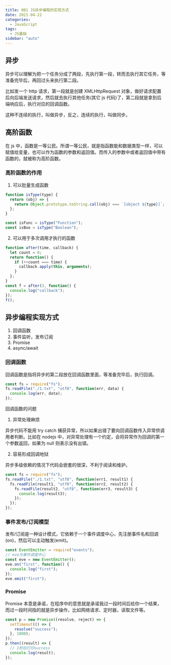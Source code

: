 ```yaml
---
title: 001 JS异步编程的实现方式
date: 2021-04-22
categories:
  - JavaScript
tags:
  - JS基础
sidebar: "auto"
---
```


## 异步

异步可以理解为把一个任务分成了两段，先执行第一段，转而去执行其它任务，等准备完毕后，再回过头来执行第二段。

比如发一个 http 请求，第一段就是创建 XMLHttpRequest 对象，做好请求配置后向后端发送请求，然后就去执行其他任务(其它 js 代码)了，第二段就是拿到后端响应后，执行对应的回调函数。

这种不连续的执行，叫做异步，反之，连续的执行，叫做同步。

## 高阶函数

在 js 中，函数是一等公民。所谓一等公民，就是指函数能和数据类型一样，可以赋值给变量，也可以作为函数的参数和返回值。而传入的参数中或者返回值中带有函数的，就被称为高阶函数。

### 高阶函数的作用

1. 可以批量生成函数

```js
function isType(type) {
  return (obj) => {
    return Object.prototype.toString.call(obj) === `[object ${type}]`;
  };
}

const isFunc = isType("Function");
const isBoo = isType("Boolean");
```

2. 可以用于多次调用才执行的函数

```js
function after(time, callback) {
  let count = 0;
  return function() {
    if (++count === time) {
      callback.apply(this, arguments);
    }
  };
}
const f = after(3, function() {
  console.log("callback");
});
f();
```

## 异步编程实现方式

1. 回调函数
2. 事件监听，发布订阅
3. Promise
4. async/await

### 回调函数

回调函数是指将异步的第二段放在回调函数里面，等准备完毕后，执行回调。

```js
const fs = require("fs");
fs.readFile("./1.txt", "utf8", function(err, data) {
  console.log(err, data);
});
```

回调函数的问题

1. 异常处理麻烦

异步代码不能用 try catch 捕获异常，所以如果出错了要向回调函数传入异常供调用者判断。比如在 nodejs 中，对异常处理有一个约定，会将异常作为回调的第一个参数返回，如果为 null 则表示没有出错。

2. 容易形成回调地狱

异步多级依赖的情况下代码会嵌套的很深，不利于阅读和维护。

```js
const fs = require("fs");
fs.readFile("./1.txt", "utf8", function(err1, result1) {
  fs.readFile(result1, "utf8", function(err2, result2) {
    fs.readFile(result2, "utf8", function(err3, result3) {
      console.log(result3);
    });
  });
});
```

### 事件发布/订阅模型

发布/订阅是一种设计模式，它依赖于一个事件调度中心，先注册事件名和回调(on)，然后可以主动触发(emit)。

```js
const EventEmitter = require("events");
// eve为事件调度中心
const eve = new EventEmitter();
eve.on("first", function() {
  console.log("first");
});
eve.emit("first");
```

### Promise

Promise 本意是承诺，在程序中的意思就是承诺我过一段时间后给你一个结果，而过一段时间指的就是异步操作，比如网络请求、定时器，读取文件等。

```js
const p = new Promise((resolve, reject) => {
  setTimeout(() => {
    resolve("success");
  }, 1000);
});
p.then((result) => {
  // 1秒后打印success
  console.log(result);
});
```

